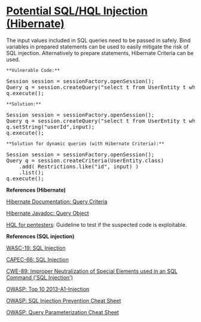 # [Potential SQL/HQL Injection (Hibernate)](http://find-sec-bugs.github.io/bugs.htm#SQL_INJECTION_HIBERNATE)

The input values included in SQL queries need to be passed in safely.
Bind variables in prepared statements can be used to easily mitigate the risk of SQL injection.
Alternatively to prepare statements, Hibernate Criteria can be used.

    **Vulnerable Code:**  

<pre>
Session session = sessionFactory.openSession();
Query q = session.createQuery("select t from UserEntity t where id = " + input);
q.execute();</pre>

    **Solution:**  

<pre>
Session session = sessionFactory.openSession();
Query q = session.createQuery("select t from UserEntity t where id = :userId");
q.setString("userId",input);
q.execute();</pre>

    **Solution for dynamic queries (with Hibernate Criteria):**  

<pre>
Session session = sessionFactory.openSession();
Query q = session.createCriteria(UserEntity.class)
    .add( Restrictions.like("id", input) )
    .list();
q.execute();</pre>

**References (Hibernate)**  

[Hibernate Documentation: Query Criteria](https://docs.jboss.org/hibernate/orm/3.3/reference/en/html/querycriteria.html)  

[Hibernate Javadoc: Query Object](https://docs.jboss.org/hibernate/orm/3.2/api/org/hibernate/Query.html)  

[HQL for pentesters](http://blog.h3xstream.com/2014/02/hql-for-pentesters.html): Guideline to test if the suspected code is exploitable.  

**References (SQL injection)**  

[WASC-19: SQL Injection](http://projects.webappsec.org/w/page/13246963/SQL%20Injection)  

[CAPEC-66: SQL Injection](http://capec.mitre.org/data/definitions/66.html)  

[CWE-89: Improper Neutralization of Special Elements used in an SQL Command ('SQL Injection')](http://cwe.mitre.org/data/definitions/89.html)  

[OWASP: Top 10 2013-A1-Injection](https://www.owasp.org/index.php/Top_10_2013-A1-Injection)  

[OWASP: SQL Injection Prevention Cheat Sheet](https://www.owasp.org/index.php/SQL_Injection_Prevention_Cheat_Sheet)  

[OWASP: Query Parameterization Cheat Sheet](https://www.owasp.org/index.php/Query_Parameterization_Cheat_Sheet)